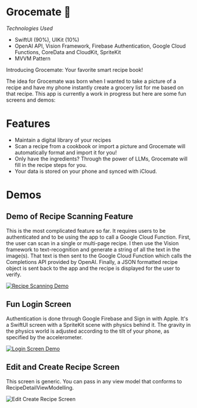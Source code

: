 # Grocemate :tangerine:

*Technologies Used*
- SwiftUI (90%), UIKit (10%)
- OpenAI API, Vision Framework, Firebase Authentication, Google Cloud Functions, CoreData and CloudKit, SpriteKit
- MVVM Pattern

Introducing Grocemate: Your favorite smart recipe book!

The idea for Grocemate was born when I wanted to take a picture of a recipe and have my phone instantly create a grocery list for me based on that recipe. This app is currently a work in progress but here are some fun screens and demos:

# Features
- Maintain a digital library of your recipes
- Scan a recipe from a cookbook or import a picture and Grocemate will automatically format and import it for you!
- Only have the ingredients? Through the power of LLMs, Grocemate will fill in the recipe steps for you.
- Your data is stored on your phone and synced with iCloud.

# Demos
## Demo of Recipe Scanning Feature
This is the most complicated feature so far. It requires users to be authenticated and to be using the app to call a Google Cloud Function. First, the user can scan in a single or multi-page recipe. I then use the Vision framework to text-recognition and generate a string of all the text in the image(s). That text is then sent to the Google Cloud Function which calls the Completions API provided by OpenAI. Finally, a JSON formatted recipe object is sent back to the app and the recipe is displayed for the user to verify.

[![Recipe Scanning Demo](https://img.youtube.com/vi/1Jv418KsB9M/0.jpg)](https://www.youtube.com/watch?v=1Jv418KsB9M "Recipe Scanning Demo")

## Fun Login Screen
Authentication is done through Google Firebase and Sign in with Apple. It's a SwiftUI screen with a SpriteKit scene with physics behind it. The gravity in the physics world is adjusted according to the tilt of your phone, as specified by the accelerometer.

[![Login Screen Demo](https://img.youtube.com/vi/dNG2K2ZUkMg/0.jpg)](https://www.youtube.com/watch?v=dNG2K2ZUkMg "Login Screen Demo")

## Edit and Create Recipe Screen
This screen is generic. You can pass in any view model that conforms to RecipeDetailViewModelling.

![Edit Create Recipe Screen](https://github.com/achi113s/Grocemate/blob/main/ReadmeResources/edit_create_screen_demo.gif)

